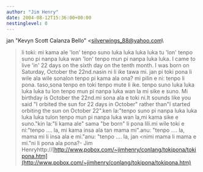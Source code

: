 ```yaml
---
author: "Jim Henry"
date: 2004-08-12T15:36:00+00:00
nestinglevel: 0
---
```

jan "Kevyn Scott Calanza Bello" <[silverwings_88@yahoo.com](mailto://silverwings_88@yahoo.com)\
> li toki:
>mi kama ale 'lon' tenpo suno luka luka luka luka tu 'lon' tenpo suno
>pi nanpa luka wan 'lon' tenpo mun pi nanpa luka luka.
>I came to live 'in' 22 days on the sixth day on the tenth month.
>I was born on Saturday, October the 22nd.nasin ni li ike tawa mi. jan pi toki pona li wile ala wile sonalon tenpo pi kama ala ona? mi pilin e ni: tenpo li pona. taso,sona tenpo en toki tenpo mute li ike.
>tenpo suno luka luka luka luka tu lon tenpo mun pi nanpa luka wan la
>mi sike e suno.
>Mi birthday is October the 22nd.mi sona ala e toki ni.It sounds like you said "I orbited the sun for 22 days in October" rather than"I started orbiting the sun on October 22".ken la:"tenpo suno pi nanpa luka luka luka luka tulon tenpo mun pi nanpa luka wan la,mi kama sike e suno."kin la:"li kama ale" sama "be born" li pona lili.mi wile toki e ni:"tenpo .... la, mi kama insa ala tan mama mi".anu: "tenpo .... la, mama mi li insa ala e mi."anu: "tenpo .... la, jan <nimi mama
> li mama e mi."ni li pona ala pona?- Jim Henryhttp://[http://www.pobox.com/~jimhenry/conlang/tokipona/tokipona.htm](http://www.pobox.com/~jimhenry/conlang/tokipona/tokipona.htm)